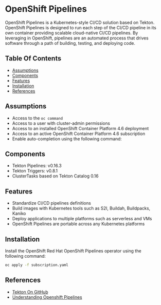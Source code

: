 # OpenShift Pipelines

OpenShift Pipelines is a Kubernetes-style CI/CD solution based on Tekton. OpenShift Pipelines is designed to run each 
step of the CI/CD pipeline in its own container providing scalable cloud-native CI/CD pipelines. By leveraging in 
OpenShift, pipelines are an automated process that drives software through a path of building, testing, and deploying 
code.

## Table Of Contents
- [Assumptions](#assumptions)
- [Components](#components)
- [Features](#features)  
- [Installation](#installation)
- [References](#references)

## Assumptions
- Access to the `oc command`
- Access to a user with cluster-admin permissions
- Access to an installed OpenShift Container Platform 4.6 deployment
- Access to an active OpenShift Container Platform 4.6 subscription
- Enable auto-completion using the following command:

## Components
- Tekton Pipelines: v0.16.3
- Tekton Triggers: v0.8.1
- ClusterTasks based on Tekton Catalog 0.16

## Features
- Standardize CI/CD pipelines definitions
- Build images with Kubernetes tools such as S2I, Buildah, Buildpacks, Kaniko
- Deploy applications to multiple platforms such as serverless and VMs
- OpenShift Pipelines are portable across any Kubernetes platforms

## Installation
Install the OpenShift Red Hat OpenShift Pipelines operator using the following command: 
```bash
oc apply -f subscription.yaml
```

## References
- [Tekton On GitHub](https://github.com/tektoncd/pipeline)
- [Understanding Openshift Pipelines](https://docs.openshift.com/container-platform/4.6/pipelines/understanding-openshift-pipelines.html?extIdCarryOver=true&sc_cid=701f2000001OH7iAAG)

